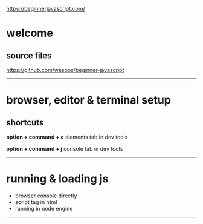 


<https://beginnerjavascript.com/>



# welcome



## source files

<https://github.com/wesbos/beginner-javascript>



---



# browser, editor & terminal setup



## shortcuts

**option + command + c**
elements tab in dev tools

**option + command  + j**
console tab in dev tools



---



# running & loading js



-	browser console directly
-	script tag in html
-	running in node engine



---



